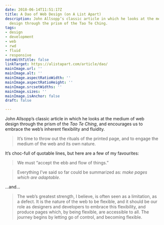 ```yaml
---
date: 2018-06-14T11:51:17Z
title: A Dao of Web Design (on A List Apart)
description: John Allsopp’s classic article in which he looks at the medium of web
  design through the prism of the Tao Te Ching.
tags:
- design
- development
- web
- rwd
- fluid
- responsive
noteWithTitle: false
linkTarget: https://alistapart.com/article/dao/
mainImage.url: ''
mainImage.alt: ''
mainImage.aspectRatioWidth: ''
mainImage.aspectRatioHeight: ''
mainImage.srcsetWidths: ''
mainImage.sizes: ''
mainImage.isAnchor: false
draft: false

---
```

John Allsopp’s classic article in which he looks at the medium of web design through the prism of the _Tao Te Ching_, and encourages us to embrace the web’s inherent flexibility and fluidity.

> It’s time to throw out the rituals of the printed page, and to engage the medium of the web and its own nature.

It’s choc-full of quotable lines, but here are a few of my favourites:

> We must “accept the ebb and flow of things.”

> Everything I’ve said so far could be summarized as: _make pages which are adaptable_.

…and…

> The web’s greatest strength, I believe, is often seen as a limitation, as a defect. It is the nature of the web to be flexible, and it should be our role as designers and developers to embrace this flexibility, and produce pages which, by being flexible, are accessible to all. The journey begins by letting go of control, and becoming flexible.

